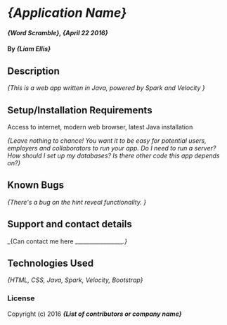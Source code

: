 # _{Application Name}_

#### _{Word Scramble}, {April 22 2016}_

#### By _**{Liam Ellis}**_

## Description

_{This is a web app  written in Java, powered by Spark and Velocity }_

## Setup/Installation Requirements

Access to internet, modern web browser, latest Java installation

_{Leave nothing to chance! You want it to be easy for potential users, employers and collaborators to run your app. Do I need to run a server? How should I set up my databases? Is there other code this app depends on?}_

## Known Bugs

_{There's a bug on the hint reveal functionality. }_

## Support and contact details

_{Can contact me here __________________.}_

## Technologies Used

_{HTML, CSS, Java, Spark, Velocity, Bootstrap}_

### License



Copyright (c) 2016 **_{List of contributors or company name}_**